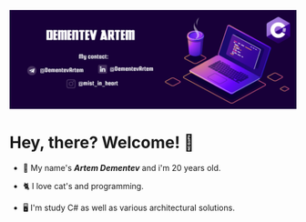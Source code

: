 ![DBschema](/photo/myLogo.png)

# Hey, there? Welcome! 👋

- 🦭 My name's ***Artem Dementev*** and i'm 20 years old.  


- 🐈 I love cat's and programming.


- 🖥️ I'm study C# as well as various architectural solutions.

#


